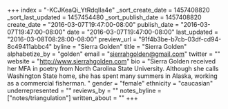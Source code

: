 +++
index = "-KCJKeaQi_YtRdqIIa4e"
_sort_create_date = 1457408820
_sort_last_updated = 1457454480
_sort_publish_date = 1457408820
create_date = "2016-03-07T19:47:00-08:00"
publish_date = "2016-03-07T19:47:00-08:00"
date = "2016-03-07T19:47:00-08:00"
last_updated = "2016-03-08T08:28:00-08:00"
preview_url = "91f4b3be-b7cb-03df-cd94-8c49411abbc4"
byline = "Sierra Golden"
title = "Sierra Golden"
alphabetize_by = "golden"
email = "sierrahgolden@gmail.com"
twitter = ""
website = "http://www.sierrahgolden.com"
bio = "Sierra Golden received her MFA in poetry from North Carolina State University. Although she calls Washington State home, she has spent many summers in Alaska, working as a commercial fisherman. "
gender = "female"
ethnicity = "caucasian"
underrepresented = ""
reviews_by = ""
notes_byline = ["notes/triangulation"]
written_about = ""
+++

